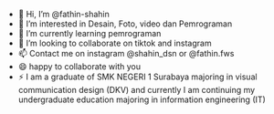 - 👋 Hi, I’m @fathin-shahin
- 👀 I’m interested in Desain, Foto, video dan Pemrograman
- 🌱 I’m currently learning pemrograman
- 💞️ I’m looking to collaborate on tiktok and instagram
- 📫 Contact me on instagram @shahin_dsn or @fathin.fws
- 😄 happy to collaborate with you
- ⚡ I am a graduate of SMK NEGERI 1 Surabaya majoring in visual communication design (DKV) and currently I am continuing my undergraduate education majoring in information engineering (IT)

<!---
fathin-shahin/fathin-shahin is a ✨ special ✨ repository because its `README.md` (this file) appears on your GitHub profile.
You can click the Preview link to take a look at your changes.
--->

